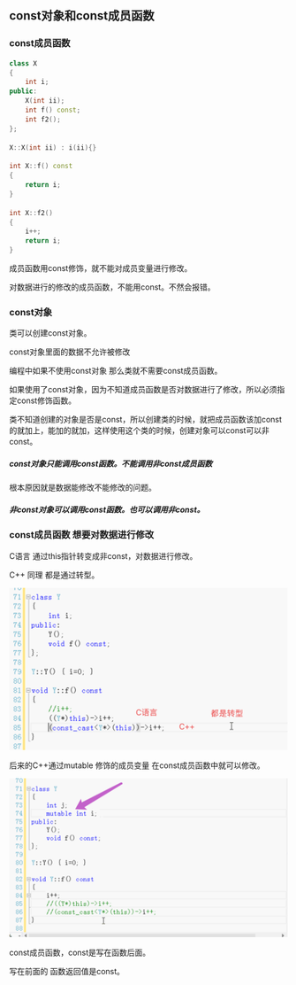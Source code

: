 ## const对象和const成员函数

### const成员函数

```c++
class X
{
    int i;
public:
    X(int ii);
    int f() const;
    int f2();
};

X::X(int ii) : i(ii){}

int X::f() const
{
    return i;
}

int X::f2()
{
    i++;
    return i;
}
```

成员函数用const修饰，就不能对成员变量进行修改。

对数据进行的修改的成员函数，不能用const。不然会报错。

### const对象

类可以创建const对象。

const对象里面的数据不允许被修改

编程中如果不使用const对象 那么类就不需要const成员函数。

如果使用了const对象，因为不知道成员函数是否对数据进行了修改，所以必须指定const修饰函数。

类不知道创建的对象是否是const，所以创建类的时候，就把成员函数该加const的就加上，能加的就加，这样使用这个类的时候，创建对象可以const可以非const。

##### const对象只能调用const函数。不能调用非const成员函数

根本原因就是数据能修改不能修改的问题。

##### 非const对象可以调用const函数。也可以调用非const。

### const成员函数 想要对数据进行修改

C语言 通过this指针转变成非const，对数据进行修改。

C++ 同理	都是通过转型。

![image-20190523113727141](assets/image-20190523113727141.png)

后来的C++通过mutable 修饰的成员变量 在const成员函数中就可以修改。

![image-20190523113915461](assets/image-20190523113915461.png)

const成员函数，const是写在函数后面。

写在前面的 函数返回值是const。

